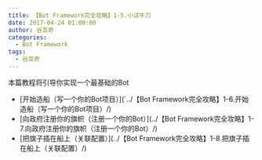 ```yaml
---
title: 【Bot Framework完全攻略】1-5.小试牛刀
date: 2017-04-24 01:00:00
author: 谷亚奇
categories:
  - Bot Framework
tags:
  - 谷亚奇
---
```


本篇教程将引导你实现一个最基础的Bot

- [开始造船（写一个你的Bot项目）](`../【Bot Framework完全攻略】1-6.开始造船（写一个你的Bot项目）/)
- [向政府注册你的旗帜（注册一个你的Bot）](../【Bot Framework完全攻略】1-7.向政府注册你的旗帜（注册一个你的Bot）/)
- [把旗子插在船上（关联配置）](../【Bot Framework完全攻略】1-8.把旗子插在船上（关联配置）/)

